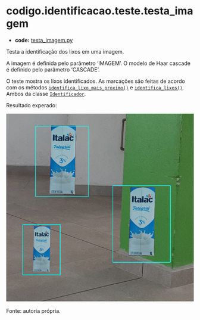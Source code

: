 <a id="codigo-identificacao-teste-testa-imagem"></a>

# codigo.identificacao.teste.testa_imagem

* **code:**
  [testa_imagem.py](../../../../codigo/identificacao/teste/testa_imagem.py)

<a id="module-codigo.identificacao.teste.testa_imagem"></a>

Testa a identificação dos lixos em uma imagem.

A imagem é definida pelo parâmetro ‘IMAGEM’. O modelo de Haar cascade é definido pelo parâmetro ‘CASCADE’.

O teste mostra os lixos identificados. As marcações são feitas de acordo com os
métodos [`identifica_lixo_mais_proximo()`](codigo.identificacao.modulos.identificador.md#codigo.identificacao.modulos.identificador.Identificador.identifica_lixo_mais_proximo)
e [`identifica_lixos()`](codigo.identificacao.modulos.identificador.md#codigo.identificacao.modulos.identificador.Identificador.identifica_lixos). Ambos da classe
[`Identificador`](codigo.identificacao.modulos.identificador.md#codigo.identificacao.modulos.identificador.Identificador).

Resultado experado:

![image](../../../../codigo/identificacao/img/imagem-identificacao.png)

Fonte: autoria própria.

